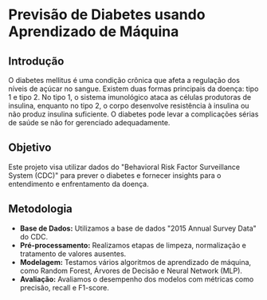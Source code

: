 # Previsão de Diabetes usando Aprendizado de Máquina

## Introdução

O diabetes mellitus é uma condição crônica que afeta a regulação dos níveis de açúcar no sangue. Existem duas formas principais da doença: tipo 1 e tipo 2. No tipo 1, o sistema imunológico ataca as células produtoras de insulina, enquanto no tipo 2, o corpo desenvolve resistência à insulina ou não produz insulina suficiente. O diabetes pode levar a complicações sérias de saúde se não for gerenciado adequadamente.

## Objetivo

Este projeto visa utilizar dados do "Behavioral Risk Factor Surveillance System (CDC)" para prever o diabetes e fornecer insights para o entendimento e enfrentamento da doença.

## Metodologia

- **Base de Dados:** Utilizamos a base de dados "2015 Annual Survey Data" do CDC.
- **Pré-processamento:** Realizamos etapas de limpeza, normalização e tratamento de valores ausentes.
- **Modelagem:** Testamos vários algoritmos de aprendizado de máquina, como Random Forest, Árvores de Decisão e Neural Network (MLP).
- **Avaliação:** Avaliamos o desempenho dos modelos com métricas como precisão, recall e F1-score.


